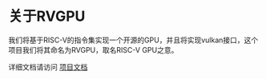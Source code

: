 # 关于RVGPU
我们将基于RISC-V的指令集实现一个开源的GPU，并且将实现vulkan接口，这个项目我们将其命名为RVGPU，取名RISC-V GPU之意。

详细文档请访问 [项目文档](https://rvgpu.github.io)
